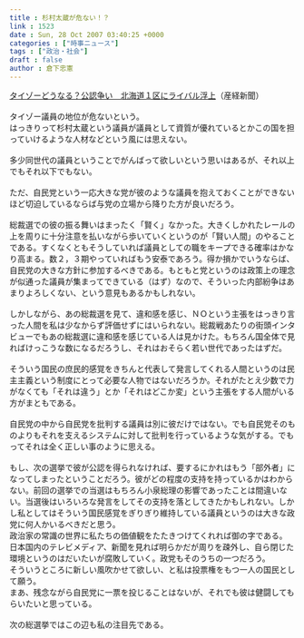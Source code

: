 ```yaml
---
title : 杉村太蔵が危ない！？
link : 1523
date : Sun, 28 Oct 2007 03:40:25 +0000
categories : ["時事ニュース"]
tags : ["政治・社会"]
draft : false
author : 倉下忠憲
---
```


<A HREF="http://sankei.jp.msn.com/politics/situation/071027/stt0710272327002-n1.htm" TARGET="_blank">タイゾーどうなる？公認争い　北海道１区にライバル浮上</A>（産経新聞）<BR><BR>タイゾー議員の地位が危ないという。<BR>はっきりって杉村太蔵という議員が議員として資質が優れているとかこの国を担っていけるような人材などという風には思えない。<BR><BR>多少同世代の議員ということでがんばって欲しいという思いはあるが、それ以上でもそれ以下でもない。<BR><BR>ただ、自民党という一応大きな党が彼のような議員を抱えておくことができないほど切迫しているならば与党の立場から降りた方が良いだろう。<BR><BR>総裁選での彼の振る舞いはまったく「賢く」なかった。大きくしかれたレールの上を周りに十分注意を払いながら歩いていくというのが「賢い人間」のやることである。すくなくともそうしていれば議員としての職をキープできる確率はかなり高まる。数２，３期やっていればもう安泰であろう。得か損かでいうならば、自民党の大きな方針に参加するべきである。もともと党というのは政策上の理念が似通った議員が集まってできている（はず）なので、そういった内部紛争はあまりよろしくない、という意見もあるかもしれない。<BR><BR>しかしながら、あの総裁選を見て、違和感を感じ、ＮＯという主張をはっきり言った人間を私は少なからず評価せずにはいられない。総裁戦あたりの街頭インタビューでもあの総裁選に違和感を感じている人は見かけた。もちろん国全体で見ればけっこうな数になるだろうし、それはおそらく若い世代であったはずだ。<BR><BR>そういう国民の庶民的感覚をきちんと代表して発言してくれる人間というのは民主主義という制度にとって必要な人物ではないだろうか。それがたとえ少数で力がなくても「それは違う」とか「それはどこか変」という主張をする人間がいる方がまともである。<BR><BR>自民党の中から自民党を批判する議員は別に彼だけではない。でも自民党そのものよりもそれを支えるシステムに対して批判を行っているような気がする。でもってそれは全く正しい事のように思える。<BR><BR>もし、次の選挙で彼が公認を得られなければ、要するにかれはもう「部外者」になってしまったということだろう。彼がどの程度の支持を持っているかはわからない。前回の選挙での当選はもちろん小泉総理の影響であったことは間違いない。当選後はいろいろな発言をしてその支持を落としてきたかもしれない。しかし私としてはそういう国民感覚をぎりぎり維持している議員というのは大きな政党に何人かいるべきだと思う。<BR>政治家の常識の世界に私たちの価値観をたたきつけてくれれば御の字である。<BR>日本国内のテレビメディア、新聞を見れば明らかだが周りを疎外し、自ら閉じた環境というのはだいたいが腐敗していく。政党もそのうちの一つだろう。<BR>そういうところに新しい風吹かせて欲しい、と私は投票権をもつ一人の国民として願う。<BR>まあ、残念ながら自民党に一票を投じることはないが、それでも彼は健闘してもらいたいと思っている。<BR><BR>次の総選挙ではこの辺も私の注目先である。<br><br>
